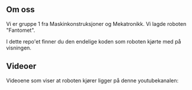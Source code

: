 ## Om oss

Vi er gruppe 1 fra Maskinkonstruksjoner og Mekatronikk.
Vi lagde roboten "Fantomet".

I dette repo'et finner du den endelige koden som roboten kjørte med på visningen.

## Videoer

Videoene som viser at roboten kjører ligger på denne youtubekanalen:
